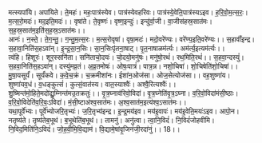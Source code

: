 

  
मत्स्यपा॑यि। अपा॑यिते। ते॒महः॑। महः॒पात्र॑स्येव। पात्र॑स्येवहरिवः। पात्र॑स्ये॒वेति॒पात्र॑स्यऽइव। ह॒रि॒वो॒म॒त्स॒रः॒। म॒त्स॒रो॒मदः॑। मद॒इति॒मदः॑।। वृषा॑ते। ते॒वृष्णः॑। वृष्ण॒इन्दुः॑। इन्दु॑र्वा॒जी। वा॒जीस॑हस्र॒सात॑मः। स॒ह॒स्र॒सात॑म॒इति॑स॒ह॒स्र॒ऽसात॑मः।।  
आनः॑। न॒स्ते॒। ते॒ग॒न्तु॒। ग॒न्तु॒म॒त्स॒रः। म॒त्स॒रोवृषा॑। वृषा॒मदः॑। मदो॒वरे॑ण्यः। वरे॑ण्य॒इति॒वरे॑ण्यः।। स॒हावाँ॑इन्द्र। स॒हावा॒निति॑स॒हऽवा॑न्। इ॒न्द्र॒सा॒न॒सिः। सा॒न॒सिःपृ॑तना॒षाट्। पृ॒त॒नाषाळम॑र्त्यः। अम॑र्त्य॒इत्यम॑र्त्यः।।  
त्वंहि। हिशूरः॑। शूर॒स्सनि॑ता। सनि॑ताचो॒दयः॑। चो॒दयो॒मनु॑षः। मनु॑षो॒रथं॑। रथ॒मिति॒रथं॑।। स॒हवा॒न्दस्युं॑। स॒हवा॒निति॑स॒हऽवा॑न्। दस्यु॑मव्र॒तं। अ॒व्र॒तमोषः॑। ओषः॒पात्रं॑। पात्र॒न्न। नशो॒चिषा॑। शो॒चिषेति॑शो॒चिषा॑।।  
मु॒षा॒यसूर्यं॑। सूर्यं॑कवे। क॒वे॒च॒क्रं। च॒क्रमीशा॑नः। ईशा॑न॒ओज॑सा। ओज॒सेत्योज॑सा।। वह॒शुष्णा॑य। शुष्णा॑यव॒धं। व॒धङ्कुत्सं॑। कुत्सं॒वात॑स्य। वात॒स्याश्वैः॑। अश्वै॒रित्यश्वैः॑।।  
शु॒ष्मिन्त॑मो॒हिते॒मदो॑द्यु॒म्निन्त॑मउ॒तक्रतुः॑।। वृ॒त्र॒घ्नाव॑रिवो॒विदा॑। वृ॒त्र॒घ्नेति॑वृ॒त्र॒ऽघ्ना। व॒रि॒वो॒विदा॑मंसी॒ष्ठाः। व॒रि॒वो॒विदेति॑व॒रि॒वः॒ऽविदा॑। मं॒सी॒ष्टाअ॑श्व॒सात॑मः। अ॒श्व॒सात॑म॒इत्य॑श्व॒ऽसात॑मः।।  
यथा॒पूर्वे॑भ्यः। पूर्वे॑भ्योजरि॒तृभ्यः॑। ज॒रि॒तृभ्य॑इन्द्र। इ॒न्द्र॒मय॑इव। मय॑इ॒वापः॑। मय॑इ॒वेति॒मयः॑ऽइव। आपो॒न। नतृष्य॑ते। तृष्य॑तेब॒भूथ॑। ब॒भूथेति॑ब॒भूथ॑।। तामनु॑। अनु॑त्वा। त्वा॒नि॒विदं॑। नि॒विदं॑जोहवीमि। नि॒विद॒मिति॑नि॒ऽविदं॑। जो॒ह॒वी॒मि॒वि॒द्याम॑। वि॒द्यामे॒षांवृ॒जिनं॑जी॒रदा॑नुं।। 18।।  
